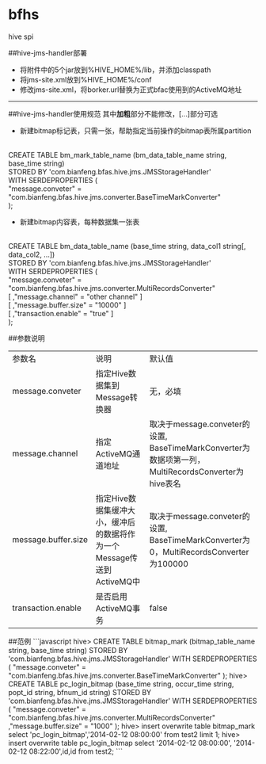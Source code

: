 bfhs
====

hive spi

##hive-jms-handler部署
* 将附件中的5个jar放到%HIVE_HOME%/lib，并添加classpath
* 将jms-site.xml放到%HIVE_HOME%/conf
* 修改jms-site.xml，将borker.url替换为正式bfac使用到的ActiveMQ地址

----------------------------------------------------------------------------
##hive-jms-handler使用规范
其中**加粗**部分不能修改，[…]部分可选

* 新建bitmap标记表，只需一张，帮助指定当前操作的bitmap表所属partition
<br />
CREATE TABLE bm_mark_table_name (bm_data_table_name string, base_time string) 
<br />
STORED BY 'com.bianfeng.bfas.hive.jms.JMSStorageHandler'
<br />
WITH SERDEPROPERTIES (
<br />
"message.conveter" = "com.bianfeng.bfas.hive.jms.converter.BaseTimeMarkConverter"
<br />
);

* 新建bitmap内容表，每种数据集一张表
<br />
CREATE TABLE bm_data_table_name (base_time string, data_col1 string[, data_col2, …]) 
<br />
STORED BY 'com.bianfeng.bfas.hive.jms.JMSStorageHandler'
<br />
WITH SERDEPROPERTIES (
<br />
"message.conveter" = "com.bianfeng.bfas.hive.jms.converter.MultiRecordsConverter"
<br />
[ ,"message.channel" = "other channel" ]
<br />
[ ,"message.buffer.size" = "10000" ]
<br />
[ ,"transaction.enable" = "true" ]
<br />
);

##参数说明
<table>
    <tr>
        <td>参数名</td>
        <td>说明</td>
        <td>默认值</td>
    </tr>
    <tr>
        <td>message.conveter</td>
        <td>指定Hive数据集到Message转换器</td>
        <td>无，必填</td>
    </tr>
    <tr>
        <td>message.channel</td>
        <td>指定ActiveMQ通道地址</td>
        <td>取决于message.conveter的设置, BaseTimeMarkConverter为数据项第一列，MultiRecordsConverter为hive表名</td>
    </tr>
    <tr>
        <td>message.buffer.size</td>
        <td>指定Hive数据集缓冲大小，缓冲后的数据将作为一个Message传送到ActiveMQ中</td>
        <td>取决于message.conveter的设置, BaseTimeMarkConverter为0，MultiRecordsConverter为100000</td>
    </tr>
    <tr>
        <td>transaction.enable</td>
        <td>是否启用ActiveMQ事务</td>
        <td>false</td>
    </tr>
</table>
##范例
```javascript
hive> CREATE TABLE bitmap_mark (bitmap_table_name string, base_time string) 
STORED BY 'com.bianfeng.bfas.hive.jms.JMSStorageHandler'
WITH SERDEPROPERTIES (
"message.conveter" = "com.bianfeng.bfas.hive.jms.converter.BaseTimeMarkConverter"
);
hive> CREATE TABLE pc_login_bitmap (base_time string, occur_time string, popt_id string, bfnum_id string) 
STORED BY 'com.bianfeng.bfas.hive.jms.JMSStorageHandler'
WITH SERDEPROPERTIES (
"message.conveter" = "com.bianfeng.bfas.hive.jms.converter.MultiRecordsConverter"
,"message.buffer.size" = "1000"
);
hive> insert overwrite table bitmap_mark select 'pc_login_bitmap','2014-02-12 08:00:00' from test2 limit 1;
hive> insert overwrite table pc_login_bitmap select '2014-02-12 08:00:00', '2014-02-12 08:22:00',id,id from test2;
```

